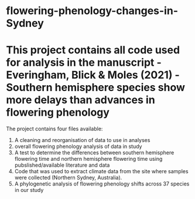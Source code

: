 # flowering-phenology-changes-in-Sydney

# This project contains all code used for analysis in the manuscript - Everingham, Blick & Moles (2021) - Southern hemisphere species show more delays than advances in flowering phenology

The project contains four files available:
1. A cleaning and reorganisation of data to use in analyses
2. overall flowering phenology analysis of data in study
3. A test to determine the differences between southern hemisphere flowering time and northern hemisphere flowering time using pubslished/available literature and data
4. Code that was used to extract climate data from the site where samples were collected (Northern Sydney, Australia).
5. A phylogenetic analysis of flowering phenology shifts across 37 species in our study
